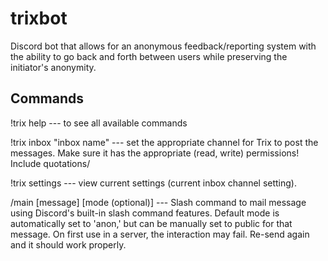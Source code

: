 # trixbot
 Discord bot that allows for an anonymous feedback/reporting system with the ability to go back and forth between users while preserving the initiator's anonymity.
 
 ## Commands
 !trix help --- to see all available commands

 !trix inbox "inbox name" --- set the appropriate channel for Trix to post the messages. Make sure it has the appropriate (read, write) permissions! Include quotations/
 
 !trix settings --- view current settings (current inbox channel setting).
 
 /main [message] [mode (optional)] --- Slash command to mail message using Discord's built-in slash command features. Default mode is automatically set to 'anon,' but can be manually set to public for that message. On first use in a server, the interaction may fail. Re-send again and it should work properly.
